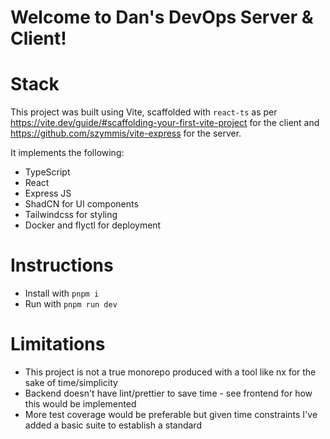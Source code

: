 # Welcome to Dan's DevOps Server & Client!

# Stack

This project was built using Vite, scaffolded with `react-ts` as per https://vite.dev/guide/#scaffolding-your-first-vite-project for the client and https://github.com/szymmis/vite-express for the server.

It implements the following:

- TypeScript
- React
- Express JS
- ShadCN for UI components
- Tailwindcss for styling
- Docker and flyctl for deployment

# Instructions

- Install with `pnpm i`
- Run with `pnpm run dev`

# Limitations

- This project is not a true monorepo produced with a tool like nx for the sake of time/simplicity
- Backend doesn't have lint/prettier to save time - see frontend for how this would be implemented
- More test coverage would be preferable but given time constraints I've added a basic suite to establish a standard
